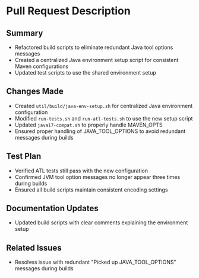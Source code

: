 # Pull Request Description

## Summary
- Refactored build scripts to eliminate redundant Java tool options messages
- Created a centralized Java environment setup script for consistent Maven configurations
- Updated test scripts to use the shared environment setup

## Changes Made
- Created `util/build/java-env-setup.sh` for centralized Java environment configuration
- Modified `run-tests.sh` and `run-atl-tests.sh` to use the new setup script
- Updated `java17-compat.sh` to properly handle MAVEN_OPTS
- Ensured proper handling of JAVA_TOOL_OPTIONS to avoid redundant messages during builds

## Test Plan
- Verified ATL tests still pass with the new configuration
- Confirmed JVM tool option messages no longer appear three times during builds
- Ensured all build scripts maintain consistent encoding settings

## Documentation Updates
- Updated build scripts with clear comments explaining the environment setup

## Related Issues
- Resolves issue with redundant "Picked up JAVA_TOOL_OPTIONS" messages during builds